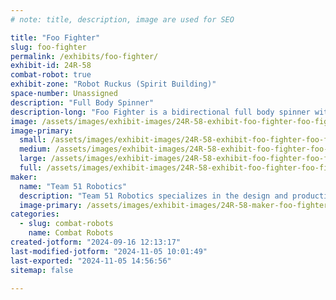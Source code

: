 ```yaml
---
# note: title, description, image are used for SEO

title: "Foo Fighter"
slug: foo-fighter
permalink: /exhibits/foo-fighter/
exhibit-id: 24R-58
combat-robot: true
exhibit-zone: "Robot Ruckus (Spirit Building)"
space-number: Unassigned
description: "Full Body Spinner"
description-long: "Foo Fighter is a bidirectional full body spinner with the ability to strike from any direction. It is well known for it's big hits and erratic movements, often bouncing off several walls before landing the fatal blow. When struck, Foo Fighter will often take flight slamming into the upper walls and ceiling of the arena before returning to the ground. Once grounded, Foo Fighter will pick up where it left off and do it all over again. "
image: /assets/images/exhibit-images/24R-58-exhibit-foo-fighter-foo-fighter-logo-large.png
image-primary: 
  small: /assets/images/exhibit-images/24R-58-exhibit-foo-fighter-foo-fighter-logo-small.png
  medium: /assets/images/exhibit-images/24R-58-exhibit-foo-fighter-foo-fighter-logo-medium.png
  large: /assets/images/exhibit-images/24R-58-exhibit-foo-fighter-foo-fighter-logo-large.png
  full: /assets/images/exhibit-images/24R-58-exhibit-foo-fighter-foo-fighter-logo-full.png
maker: 
  name: "Team 51 Robotics"
  description: "Team 51 Robotics specializes in the design and production of alien-themed combat robots that are truly out of this world.  Our unique designs are intended to challenge the world of engineering, while creating an environment filled with chaos and fun. So, whether you're a skeptic or a believer, it really doesn’t matter to us, the only thing we want to see is a smile on your face. Team 51 Robotics enjoys competing, meeting new people, and learning from each experience, regardless if we win or lose, but winning is always nice! "
  image-primary: /assets/images/exhibit-images/24R-58-maker-foo-fighter-team-51-new-logo-medium.jpg
categories: 
  - slug: combat-robots
    name: Combat Robots
created-jotform: "2024-09-16 12:13:17"
last-modified-jotform: "2024-11-05 10:01:49"
last-exported: "2024-11-05 14:56:56"
sitemap: false

---
```

